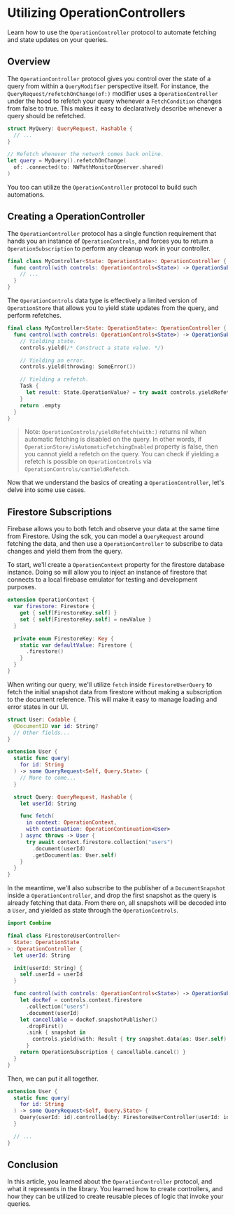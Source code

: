 # Utilizing OperationControllers

Learn how to use the ``OperationController`` protocol to automate fetching and state updates on your queries.

## Overview

The `OperationController` protocol gives you control over the state of a query from within a ``QueryModifier`` perspective itself. For instance, the ``QueryRequest/refetchOnChange(of:)`` modifier uses a `OperationController` under the hood to refetch your query whenever a `FetchCondition` changes from false to true. This makes it easy to declaratively describe whenever a query should be refetched.

```swift
struct MyQuery: QueryRequest, Hashable {
  // ...
}

// Refetch whenever the network comes back online.
let query = MyQuery().refetchOnChange(
  of: .connected(to: NWPathMonitorObserver.shared)
)
```

You too can utilize the `OperationController` protocol to build such automations.

## Creating a OperationController

The `OperationController` protocol has a single function requirement that hands you an instance of ``OperationControls``, and forces you to return a ``OperationSubscription`` to perform any cleanup work in your controller.

```swift
final class MyController<State: OperationState>: OperationController {
  func control(with controls: OperationControls<State>) -> OperationSubscription {
    // ...
  }
}
```

The `OperationControls` data type is effectively a limited version of ``OperationStore`` that allows you to yield state updates from the query, and perform refetches.

```swift
final class MyController<State: OperationState>: OperationController {
  func control(with controls: OperationControls<State>) -> OperationSubscription {
    // Yielding state.
    controls.yield(/* Construct a state value. */)

    // Yielding an error.
    controls.yield(throwing: SomeError())

    // Yielding a refetch.
    Task {
      let result: State.OperationValue? = try await controls.yieldRefetch()
    }
    return .empty
  }
}
```

> Note: ``OperationControls/yieldRefetch(with:)`` returns nil when automatic fetching is disabled on the query. In other words, if ``OperationStore/isAutomaticFetchingEnabled`` property is false, then you cannot yield a refetch on the query. You can check if yielding a refetch is possible on `OperationControls` via ``OperationControls/canYieldRefetch``.

Now that we understand the basics of creating a `OperationController`, let's delve into some use cases.

## Firestore Subscriptions

Firebase allows you to both fetch and observe your data at the same time from Firestore. Using the sdk, you can model a ``QueryRequest`` around fetching the data, and then use a `OperationController` to subscribe to data changes and yield them from the query.

To start, we'll create a ``OperationContext`` property for the firestore database instance. Doing so will allow you to inject an instance of firestore that connects to a local firebase emulator for testing and development purposes.

```swift
extension OperationContext {
  var firestore: Firestore {
    get { self[FirestoreKey.self] }
    set { self[FirestoreKey.self] = newValue }
  }

  private enum FirestoreKey: Key {
    static var defaultValue: Firestore {
      .firestore()
    }
  }
}
```

When writing our query, we'll utilize `fetch` inside `FirestoreUserQuery` to fetch the initial snapshot data from firestore without making a subscription to the document reference. This will make it easy to manage loading and error states in our UI.

```swift
struct User: Codable {
  @DocumentID var id: String?
  // Other fields...
}

extension User {
  static func query(
    for id: String
  ) -> some QueryRequest<Self, Query.State> {
    // More to come...
  }

  struct Query: QueryRequest, Hashable {
    let userId: String

    func fetch(
      in context: OperationContext,
      with continuation: OperationContinuation<User>
    ) async throws -> User {
      try await context.firestore.collection("users")
        .document(userId)
        .getDocument(as: User.self)
    }
  }
}
```

In the meantime, we'll also subscribe to the publisher of a `DocumentSnapshot` inside a `OperationController`, and drop the first snapshot as the query is already fetching that data. From there on, all snapshots will be decoded into a `User`, and yielded as state through the `OperationControls`.

```swift
import Combine

final class FirestoreUserController<
  State: OperationState
>: OperationController {
  let userId: String

  init(userId: String) {
    self.userId = userId
  }

  func control(with controls: OperationControls<State>) -> OperationSubscription {
    let docRef = controls.context.firestore
      .collection("users")
      .document(userId)
    let cancellable = docRef.snapshotPublisher()
      .dropFirst()
      .sink { snapshot in
        controls.yield(with: Result { try snapshot.data(as: User.self) })
      }
    return OperationSubscription { cancellable.cancel() }
  }
}
```

Then, we can put it all together.

```swift
extension User {
  static func query(
    for id: String
  ) -> some QueryRequest<Self, Query.State> {
    Query(userId: id).controlled(by: FirestoreUserController(userId: id))
  }

  // ...
}
```

## Conclusion

In this article, you learned about the `OperationController` protocol, and what it represents in the library. You learned how to create controllers, and how they can be utilized to create reusable pieces of logic that invoke your queries.
